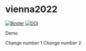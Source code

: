 # vienna2022

[![Binder](https://mybinder.org/badge_logo.svg)](https://mybinder.org/v2/gh/raduciobanu/vienna2022/HEAD) [![DOI](https://zenodo.org/badge/499417254.svg)](https://zenodo.org/badge/latestdoi/499417254)

Demo

Change number 1
Change number 2
